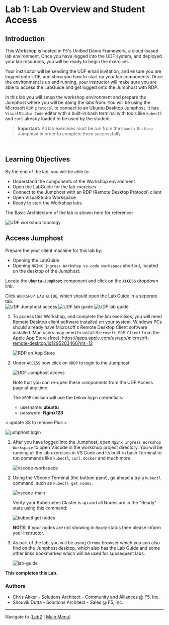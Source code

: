 # Lab 1: Lab Overview and Student Access

## Introduction

This Workshop is hosted in F5's Unified Demo Framework, a cloud-based lab environment.  Once you have logged into the UDF system, and deployed your lab resources, you will be ready to begin the exercises.  

Your instructor will be sending the UDF email invitation, and ensure you are logged onto UDF, and show you how to start up your lab components.  Once the environment is up and running, your instructor will make sure you are able to access the LabGuide and get logged onto the Jumphost with RDP.

In this lab you will setup the workshop environment and prepare the Jumphost where you will be doing the labs from. You will be using the Microsoft `RDP protocol` to connect to an Ubuntu Desktop Jumphost.  It has `VisualStudio Code` editor with a built-in bash terminal with tools like `kubectl` and `curl` already loaded to be used by the student.

> **Important:** All lab exercises must be run from the `Ubuntu Desktop` Jumphost in order to complete them successfully.

<br/>

## Learning Objectives 

By the end of the lab, you will be able to: 

- Understand the components of the Workshop environment
- Open the LabGuide for the lab exercises
- Connect to the Jumphost with an RDP (Remote Desktop Protocol) client
- Open VisualStudio Workspace
- Ready to start the Workshop labs

The Basic Architecture of the lab is shown here for reference:

![UDF workshop topology](media/udf-lab-topology.png)

## Access Jumphost

Prepare the your client machine for this lab by: 

- Opening the LabGuide
- Opening `NGINX Ingress Workshop vs-code workspace` shortcut, located on the desktop of the Jumphost:

Locate the **`Ubuntu-Jumphost`** component and click on the **`ACCESS`** dropdown link.

Click `WORKSHOP LAB GUIDE`, which should open the Lab Guide in a seperate tab.<br/>
     ![UDF Jumphost access](media/udf-jumphost-access.png)
     ![UDF lab guide](media/lab_guide_oss.png)
     ![UDF lab guide](media/lab_guide_outline.png)
   

1. To access this Workshop, and complete the lab exercises, you will need Remote Desktop client software installed on your system. Windows PCs should already have Microsoft's Remote Desktop Client software installed. Mac users may need to install `Microsoft RDP Client` from the Apple App Store (free). https://apps.apple.com/us/app/microsoft-remote-desktop/id1295203466?mt=12

   ![RDP on App Store](media/lab1-rdp-applestore.png)

1. Under `ACCESS` now click on `XRDP` to login to the Jumphost

   ![UDF Jumphost access](media/udf-jumphost-access.png)

   Note that you can re-open these components from the UDF Access page at any time.

   The `XRDP` session will use the below login credentials:

   - username: **ubuntu**
   - password: **Nginx123**

< update SS to remove Plus >

   ![jumphost login](media/jumphost_login.png)

1. After you have logged into the Jumphost, open `Nginx Ingress Workshop Workspace` to open VScode in the workshop project directory. You will be running all the lab exercises in VS Code and its built-in bash Terminal to run commands like `kubectl`, `curl`, `docker` and much more.

   ![vscode-workspace](media/vscode-workspace.png)

1. Using the VScode Terminal (the bottom pane), go ahead a try a `kubectl` command, such as `kubectl get nodes`.

      ![vscode-main](media/vscode-main.png)

      Verify your Kubernetes Cluster is up and all Nodes are in the "Ready" state using this command:

      ![kubectl get nodes](media/k-get-nodes.png)

      **NOTE:** If your nodes are not showing in `Ready` status then please inform your instructor.

1. As part of the lab, you will be using `Chrome` browser which you can also find on the Jumphost desktop, which also has the Lab Guide and some other links bookmarked which will be used for subsequent labs.

   ![lab-guide](media/lab_guide_oss.png)

**This completes this Lab.**

### Authors
- Chris Akker - Solutions Architect - Community and Alliances @ F5, Inc.
- Shouvik Dutta - Solutions Architect - Sales @ F5, Inc.

-------------

Navigate to ([Lab2](../lab2/readme.md) | [Main Menu](../intro/LabGuide.md))
